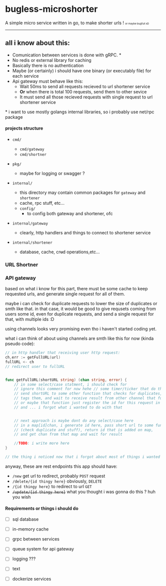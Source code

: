 # bugless-microshorter
A simple micro service written in go, to make shorter urls !
<small><small><small>or maybe bugfull xD</small></small></small>

---


## all i know about this:

- Comunication between services is done with gRPC. *
- No redis or external library for caching
- Basically there is no authentication
- Maybe (or certainly) i should have one binary (or executably file) for each service
- Api gateway must behave like this:
    - Wait 50ms to send all requests recieved to url shortener service
    - **Or** when there is total 100 requests, send them to other sevice
    - It must send all those recieved requests with single request to url shortener service



\* i want to use mostly golangs internal libraries, so i probably use net/rpc package


#### projects structure
- `cmd/`
    - `cmd/gateway`
    - `cmd/shortner`
- `pkg/`
    -  maybe for logging or swagger ?
- `internal/`
    - this directory may contain common packages for `gateway` and `shortener`
    - cache, rpc stuff, etc...
    - `config/`
        - to config both gateway and shortener, ofc

- `internal/gateway`
    - clearly, http handlers and things to connect to shortener service
- `internal/shortener`
    - database, cache, cr~~u~~d operations,etc...

### URL Shortner


### API gateway

based on what i know for this part, there must be some cache to keep requested urls, and generate single request for all of them.

maybe i can check for duplicate requests to lower the size of duplicates or smth like that.
in that case, it would be good to give requsets coming from users some id, even for duplicate requests, and send a single request for that, with multiple ids :D

using channels looks very promising even tho i haven't started coding yet.

what i can think of about using channels are smth like this for now (kinda pseudo code):

```go
// in http handler that receiving user http request:
ch,err := getFullURL(url)
fullURL <- ch
// redirect user to fullURL


func getFullURL(shortURL string) (chan string, error) {
    // in some select/case statment, i should check for
    // ignore this comment for now hehe // some timer/ticker that do the event every 50ms (maybe read this from configs...)
    // send shortURL to some other function that checks for duplicates,
    // tags them, and wait to receive result from other channel that function reutrns 
    // or maybe that function just register the id for this request in some cache/map
    // and ... i forgot what i wanted to do with that


    // next approach is maybe dont do any select/case here
    // in a map[id]chan, i generate id here, pass short url to some function to queue it for send 
    // (check duplicate and stuff), return id that is added on map,
    // and get chan from that map and wait for result 

    //TODO: i write more here
}

// the thing i noticed now that i forgot about most of things i wanted to do. DONT CHECK YOUR PHONE.
```


anyway, these are rest endpoints this app should have:

- `/new` get url to redirect, probably `POST` request
- `/delete/{id thingy here}`  obviously, `DELETE`
- `/{id thingy here}` to redirect to url `GET`
- ~~`/update/{id thingy here}`~~ what you thought i was gonna do this ? huh you wish


#### Requirements or things i should do

- [ ] sql database
- [ ] in-memory cache
- [ ] grpc between services
- [ ] queue system for api gateway
- [ ] logging ???
- [ ] text
- [ ] dockerize services






